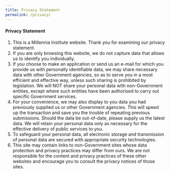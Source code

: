 ```yaml
---
title: Privacy Statement
permalink: /privacy/
---
```

<h4><strong>Privacy Statement</strong></h4>
<ol>
<li>This is a Millennia Institute website. Thank you for examining our privacy statement.  
</li>
<li>
If you are only browsing this website, we do not capture data that allows us to identify you individually.  
</li>
<li>
If you choose to make an application or send us an e-mail for which you provide us with personally identifiable data, we may share necessary data with other Government agencies, so as to serve you in a most efficient and effective way, unless such sharing is prohibited by legislation. We will NOT share your personal data with non-Government entities, except where such entities have been authorised to carry out specific Government services.  
</li>
<li>
For your convenience, we may also display to you data you had previously supplied us or other Government agencies. This will speed up the transaction and save you the trouble of repeating previous submissions. Should the data be out-of-date, please supply us the latest data. We will retain your personal data only as necessary for the effective delivery of public services to you.  
</li>
<li>
To safeguard your personal data, all electronic storage and transmission of personal data are secured with appropriate security technologies.  
</li>
<li>
This site may contain links to non-Government sites whose data protection and privacy practices may differ from ours. We are not responsible for the content and privacy practices of these other websites and encourage you to consult the privacy notices of those sites.
</li>
</ol>